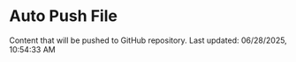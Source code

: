 # Auto Push File

Content that will be pushed to GitHub repository.
Last updated: 06/28/2025, 10:54:33 AM